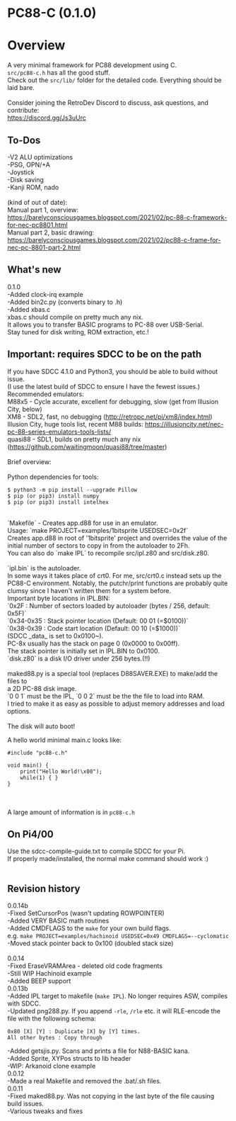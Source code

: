 # PC88-C (0.1.0)

# Overview 
A very minimal framework for PC88 development using C. <br> 
`src/pc88-c.h` has all the good stuff. <br> 
Check out the `src/lib/` folder for the detailed code. Everything should be laid bare.<br>
<br>
Consider joining the RetroDev Discord to discuss, ask questions, and contribute:<br>
https://discord.gg/Js3uUrc
<br>
## To-Dos
-V2 ALU optimizations<br>
-PSG, OPN/+A<br>
-Joystick<br>
-Disk saving<br>
-Kanji ROM, nado<br>
<br>
(kind of out of date):<br>
Manual part 1, overview: https://barelyconsciousgames.blogspot.com/2021/02/pc-88-c-framework-for-nec-pc8801.html <br> 
Manual part 2, basic drawing: https://barelyconsciousgames.blogspot.com/2021/02/pc88-c-frame-for-nec-pc-8801-part-2.html <br> 

## What's new
0.1.0<br>
-Added clock-irq example<br>
-Added bin2c.py (converts binary to .h)<br>
-Added xbas.c<br>
xbas.c should compile on pretty much any nix.<br>
It allows you to transfer BASIC programs to PC-88 over USB-Serial.<br>
Stay tuned for disk writing, ROM extraction, etc.!<br> 


## Important: requires SDCC to be on the path<br>
If you have SDCC 4.1.0 and Python3, you should be able to build without issue.<br>
(I use the latest build of SDCC to ensure I have the fewest issues.)<br>
Recommended emulators:<br>
M88x5 - Cycle accurate, excellent for debugging, slow (get from Illusion City, below)<br>
XM8 - SDL2, fast, no debugging (http://retropc.net/pi/xm8/index.html) <br> 
Illusion City, huge tools list, recent M88 builds: https://illusioncity.net/nec-pc-88-series-emulators-tools-lists/ <br>
quasi88 - SDL1, builds on pretty much any nix (https://github.com/waitingmoon/quasi88/tree/master)<br>
<br>
Brief overview:<br>
<br>
Python dependencies for tools:<br>
```
$ python3 -m pip install --upgrade Pillow
$ pip (or pip3) install numpy
$ pip (or pip3) install intelhex
```
<br>
`Makefile` - Creates app.d88 for use in an emulator.<br>
Usage: `make PROJECT=examples/1bitsprite USEDSEC=0x2f`<br>
Creates app.d88 in root of '1bitsprite' project and overrides the value of the initial number of sectors to copy in from the autoloader to 2Fh.<br>
You can also do `make IPL` to recompile src/ipl.z80 and src/disk.z80.<br>
<br>
`ipl.bin` is the autoloader.<br>
In some ways it takes place of crt0. For me, src/crt0.c instead sets up the PC88-C environment. Notably, the putchr/print functions are probably quite clumsy since I haven't written them for a system before. <br>
Important byte locations in IPL.BIN:<br>
`0x2F : Number of sectors loaded by autoloader (bytes / 256, default: 0x5F)`<br>
`0x34-0x35 : Stack pointer location (Default: 00 01 (=$0100))`<br>
`0x38-0x39 : Code start location (Default: 00 10 (=$1000))`<br>
(SDCC _data_ is set to 0x0100~).<br>
PC-8x usually has the stack on page 0 (0x0000 to 0x00ff).<br>
The stack pointer is initially set in IPL.BIN to 0x0100.<br>
`disk.z80` is a disk I/O driver under 256 bytes.(!!)<br>
<br>
maked88.py is a special tool (replaces D88SAVER.EXE) to make/add the files to<br>
a 2D PC-88 disk image.<br>
`0 0 1` must be the IPL, `0 0 2` must be the the file to load into RAM.<br>
I tried to make it as easy as possible to adjust memory addresses and load options.<br>
<br>
The disk will auto boot!<br>

A hello world minimal main.c looks like:<br>
```
#include "pc88-c.h"

void main() { 
    print("Hello World!\x00");
    while(1) { }
}
```
<br><br>
A large amount of information is in `pc88-c.h`
<br>

## On Pi4/00
Use the sdcc-compile-guide.txt to compile SDCC for your Pi.<br>
If properly made/installed, the normal make command should work :)<br>
<br>

## Revision history
0.0.14b<br>
-Fixed SetCursorPos (wasn't updating ROWPOINTER)<br>
-Added VERY BASIC math routines<br>
-Added CMDFLAGS to the `make` for your own build flags. <br>
e.g. `make PROJECT=examples/hachinoid USEDSEC=0x49 CMDFLAGS=--cyclomatic`<br>
-Moved stack pointer back to 0x100 (doubled stack size)<br>
<br>
0.0.14<br>
-Fixed EraseVRAMArea - deleted old code fragments<br>
-Still WIP Hachinoid example<br>
-Added BEEP support<br>
0.0.13b<br>
-Added IPL target to makefile (`make IPL`). No longer requires ASW, compiles with SDCC.<br> 
-Updated png288.py. If you append `-rle`, `/rle` etc. it will RLE-encode the file with the following schema:<br>
```
0x80 [X] [Y] : Duplicate [X] by [Y] times.
All other bytes : Copy through
```
-Added getsjis.py. Scans and prints a file for N88-BASIC kana. <br>
-Added Sprite, XYPos structs to lib header<br>
-WIP: Arkanoid clone example<br>
0.0.12<br>
-Made a real Makefile and removed the .bat/.sh files.<br>
0.0.11 <br>
-Fixed maked88.py. Was not copying in the last byte of the file causing build issues.<br>
-Various tweaks and fixes<br>
<br>

